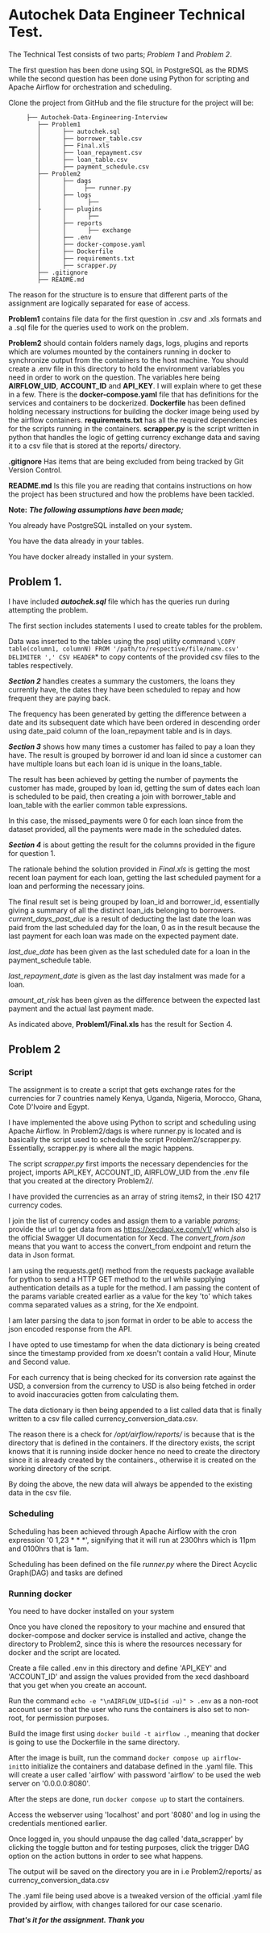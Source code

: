 # Autochek Data Engineer Technical Test.

The Technical Test consists of two parts; *Problem 1* and *Problem 2*.

The first question has been done using SQL in PostgreSQL as the RDMS while the second question has been done using Python
for scripting and Apache Airflow for orchestration and scheduling.

Clone the project from GitHub and the file structure for the project will be:

         ├── Autochek-Data-Engineering-Interview            
            ├── Problem1
            │      ├── autochek.sql
            │      ├── borrower_table.csv
            │      ├── Final.xls
            │      ├── loan_repayment.csv
            │      ├── loan_table.csv
            │      ├── payment_schedule.csv
            ├── Problem2
            │      ├── dags
            │      │     ├── runner.py
            │      ├── logs
            │      │      ├──
            ├      ├── plugins
            │      │      ├──
            │      ├── reports
            │      │      ├── exchange
            │      ├── .env
            │      ├── docker-compose.yaml
            │      ├── Dockerfile
            │      ├── requirements.txt
            │      ├── scrapper.py
            ├── .gitignore
            ├── README.md
            
The reason for the structure is to ensure that different parts of the assignment are logically separated for ease of access.

**Problem1** contains file data for the first question in .csv and .xls formats and a .sql file for the queries used to work on the problem.

**Problem2** should contain folders namely dags, logs, plugins and reports which are volumes mounted by the containers running in docker to synchronize output from the containers to the host machine.
You should create a .env file in this directory to hold the environment variables you need in order to work on the question. The variables here being **AIRFLOW_UID**, **ACCOUNT_ID** and **API_KEY**.
I will explain where to get these in a few. There is the **docker-compose.yaml** file that has definitions for the services and containers to be dockerized.
**Dockerfile** has been defined holding necessary instructions for building the docker image being used by the airflow containers.
**requirements.txt** has all the required dependencies for the scripts running in the containers.
**scrapper.py** is the script written in python that handles the logic of getting currency exchange data and saving it to a csv file that is stored at the reports/ directory.

**.gitignore** Has items that are being excluded from being tracked by Git Version Control.

**README.md** Is this file you are reading that contains instructions on how the project has been structured and how the problems have been tackled.

**Note:** ***The following assumptions have been made;***

You already have PostgreSQL installed on your system.

You have the data already in your tables.

You have docker already installed in your system.

## Problem 1.
I have included ***autochek.sql*** file which has the queries run during attempting the problem.

The first section includes statements I used to create tables for the problem.

Data was inserted to the tables using the psql utility command ```\COPY table(column1, columnN) FROM '/path/to/respective/file/name.csv' DELIMITER ',' CSV HEADER```* 
to copy contents of the provided csv files to the tables respectively.

***Section 2*** handles creates a summary the customers, the loans they currently have, the dates they have been scheduled to repay and how frequent they are paying back.

The frequency has been generated by getting the difference between a date and its subsequent date which have been ordered in descending order using date_paid column of the loan_repayment table 
and is in days.

***Section 3*** shows how many times a customer has failed to pay a loan they have. The result is grouped by borrower id and loan id since a customer can have multiple loans but each loan id is unique in the loans_table.

The result has been achieved by getting the number of payments the customer has made, grouped by loan id, getting the sum of dates each loan is scheduled to be paid, then creating a join with borrower_table and 
loan_table with the earlier common table expressions.

In this case, the missed_payments were 0 for each loan since from the dataset provided, all the payments were made in the scheduled dates.

***Section 4*** is about getting the result for the columns provided in the figure for question 1. 

The rationale behind the solution provided in *Final.xls* is getting the most recent loan payment for each 
loan, getting the last scheduled payment for a loan and performing the necessary joins. 

The final result set is being grouped by loan_id and borrower_id, essentially giving a summary of all the distinct loan_ids belonging 
to borrowers. *current_days_past_due* is a result of deducting the last date the loan was paid from the last scheduled day for the loan, 0 as in the result because the last payment for each loan was made on the expected payment date.

*last_due_date* has been given as the last scheduled date for a loan in the payment_schedule table. 

*last_repayment_date* is given as the last day instalment was made for a loan. 

*amount_at_risk* has been given as the difference between the expected last payment and the actual last payment made.

As indicated above, **Problem1/Final.xls** has the result for Section 4.


## Problem 2
### Script
The assignment is to create a script that gets exchange rates for the currencies for 7 countries namely Kenya, Uganda, Nigeria, Morocco, Ghana, Cote D'Ivoire and Egypt.

I have implemented the above using Python to script and scheduling using Apache Airflow. In Problem2/dags is where runner.py is located and is basically the script used to schedule the script Problem2/scrapper.py.
Essentially, scrapper.py is where all the magic happens.

The script *scrapper.py* first imports the necessary dependencies for the project, imports API_KEY, ACCOUNT_ID, AIRFLOW_UID from the .env file that you created at the directory Problem2/.

I have provided the currencies as an array of string items2, in their ISO 4217 currency codes.

I join the list of currency codes and assign them to a variable *params*; provide the url to get data from as https://xecdapi.xe.com/v1/ which also is the official Swagger UI documentation for Xecd.
The *convert_from.json* means that you want to access the convert_from endpoint and return the data in Json format.

I am using the requests.get() method from the requests package available for python to send a HTTP GET method to the url while supplying authentication details as a tuple for the method. I am passing the content of the params 
variable created earlier as a value for the key 'to' which takes comma separated values as a string, for the Xe endpoint.

I am later parsing the data to json format in order to be able to access the json encoded response from the API.

I have opted to use timestamp for when the data dictionary is being created since the timestamp provided from xe doesn't contain a valid Hour, Minute and Second value.

For each currency that is being checked for its conversion rate against the USD, a conversion from the currency to USD is also being fetched in order to avoid inaccuracies gotten from calculating them.

The data dictionary is then being appended to a list called data that is finally written to a csv file called currency_conversion_data.csv.

The reason there is a check for */opt/airflow/reports/* is because that is the directory that is defined in the containers. If the directory exists, the script knows that it is running inside docker hence no need to create 
the directory since it is already created by the containers., otherwise it is created on the working directory of the script.

By doing the above, the new data will always be appended to the existing data in the csv file.


### Scheduling
Scheduling has been achieved through Apache Airflow with the cron expression '0 1,23 * * *', signifying that it will run at 2300hrs which is 11pm and 0100hrs that is 1am.

Scheduling has been defined on the file *runner.py* where the Direct Acyclic Graph(DAG) and tasks are defined

### Running docker
You need to have docker installed on your system

Once you have cloned the repository to your machine and ensured that docker-compose and docker service is installed and active, change the directory to Problem2, since this is where the resources necessary for
docker and the script are located.

Create a file called .env in this directory and define 'API_KEY' and 'ACCOUNT_ID' and assign the values provided from the xecd dashboard that you get when you create an account.

Run the command ```echo -e "\nAIRFLOW_UID=$(id -u)" > .env``` as a non-root account user so that the user who runs the containers is also set to non-root, for permission purposes.

Build the image first using ```docker build -t airflow .```, meaning that docker is going to use the Dockerfile in the same directory.

After the image is built, run the command ```docker compose up airflow-init```to initialize the containers and database defined in the .yaml file. This will create a user called 'airflow' with password 'airflow' 
to be used the web server on '0.0.0.0:8080'.

After the steps are done, run ```docker compose up``` to start the containers.

Access the webserver using 'localhost' and port '8080' and log in using the credentials mentioned earlier.

Once logged in, you should unpause the dag called 'data_scrapper' by clicking the toggle button and for testing purposes, click the trigger DAG option on the action buttons in order to see what happens.

The output will be saved on the directory you are in i.e Problem2/reports/ as currency_conversion_data.csv


The .yaml file being used above is a tweaked version of the official .yaml file provided by airflow, with changes tailored for our case scenario.





***That's it for the assignment. Thank you***








